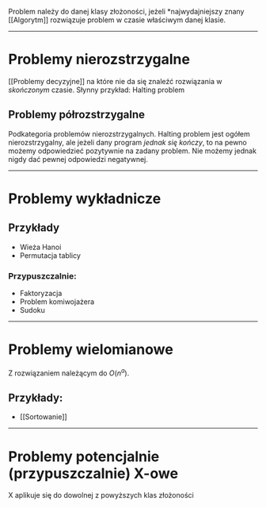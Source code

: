 Problem należy do danej klasy złożoności, jeżeli *najwydajniejszy znany [[Algorytm]] rozwiązuje problem w czasie właściwym danej klasie.

---
# Problemy nierozstrzygalne
[[Problemy decyzyjne]] na które nie da się znaleźć rozwiązania w *skończonym* czasie. Słynny przykład: Halting problem
## Problemy półrozstrzygalne
Podkategoria problemów nierozstrzygalnych. Halting problem jest ogółem nierozstrzygalny, ale jeżeli dany program *jednak się kończy*, to na pewno możemy odpowiedzieć pozytywnie na zadany problem. Nie możemy jednak nigdy dać pewnej odpowiedzi negatywnej.

---
# Problemy wykładnicze
## Przykłady
- Wieża Hanoi
- Permutacja tablicy
### Przypuszczalnie:
- Faktoryzacja
- Problem komiwojażera
- Sudoku

---
# Problemy wielomianowe
Z rozwiązaniem należącym do $O(n^a)$. 
## Przykłady:
- [[Sortowanie]]

---

# Problemy potencjalnie (przypuszczalnie) X-owe
X aplikuje się do dowolnej z powyższych klas złożoności
